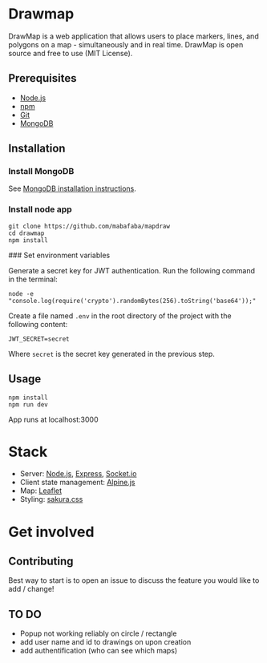 # Drawmap


DrawMap is a web application that allows users to place markers, lines, and polygons on a map - simultaneously and in real time.
DrawMap is open source and free to use (MIT License).


## Prerequisites

- [Node.js](https://nodejs.org/en/)
- [npm](https://www.npmjs.com/)
- [Git](https://git-scm.com/)
- [MongoDB](https://www.mongodb.com/)

## Installation

### Install MongoDB

See [MongoDB installation instructions](https://docs.mongodb.com/manual/installation/).

### Install node app
```
git clone https://github.com/mabafaba/mapdraw
cd drawmap
npm install
```


### Set environment variables

Generate a secret key for JWT authentication. Run the following command in the terminal:

```
node -e "console.log(require('crypto').randomBytes(256).toString('base64'));"
```

Create a file named `.env` in the root directory of the project with the following content:
```
JWT_SECRET=secret
```
Where `secret` is the secret key generated in the previous step.


## Usage
```
npm install
npm run dev
```

App runs at localhost:3000

# Stack

- Server: [Node.js](https://nodejs.org/en/), [Express](https://expressjs.com/), [Socket.io](https://socket.io/)
- Client state management: [Alpine.js](https://alpinejs.dev/)
- Map: [Leaflet](https://leafletjs.com/)
- Styling: [sakura.css](https://github.com/oxalorg/sakura)


# Get involved

## Contributing

Best way to start is to open an issue to discuss the feature you would like to add / change!

## TO DO

- Popup not working reliably on circle / rectangle
- add user name and id to drawings on upon creation
- add authentification (who can see which maps)